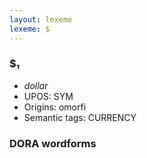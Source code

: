 ```yaml
---
layout: lexeme
lexeme: $
---
```


###  $₁

* _dollar_
* UPOS:  SYM
* Origins: omorfi 
* Semantic tags:  CURRENCY


### DORA wordforms


